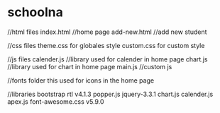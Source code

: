 # schoolna

//html files
index.html //home page
add-new.html //add new student

//css files
theme.css for globales style
custom.css for custom style

//js files
calender.js //library used for calender in home page
chart.js //library used for chart in home page
main.js //custom js

//fonts folder
this used for icons in the home page

//libraries
bootstrap rtl v4.1.3
popper.js
jquery-3.3.1
chart.js
calender.js
apex.js
font-awesome.css v5.9.0
